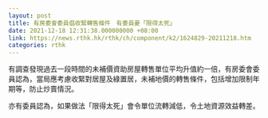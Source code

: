 ```yaml
---
layout: post
title: 有房委會委員倡收緊轉售條件　有委員憂「限得太死」
date: 2021-12-18 12:31:38.000000000 +08:00
link: https://news.rthk.hk/rthk/ch/component/k2/1624829-20211218.htm
categories: rthk
---
```


有調查發現過去一段時間的未補價資助房屋轉售單位平均升值約一倍，有房委會委員認為，當局應考慮收緊對居屋及綠置居，未補地價的轉售條件，包括增加限制年期等，防止炒賣情況。

亦有委員認為，如果做法「限得太死」會令單位流轉減低，令土地資源效益轉差。
